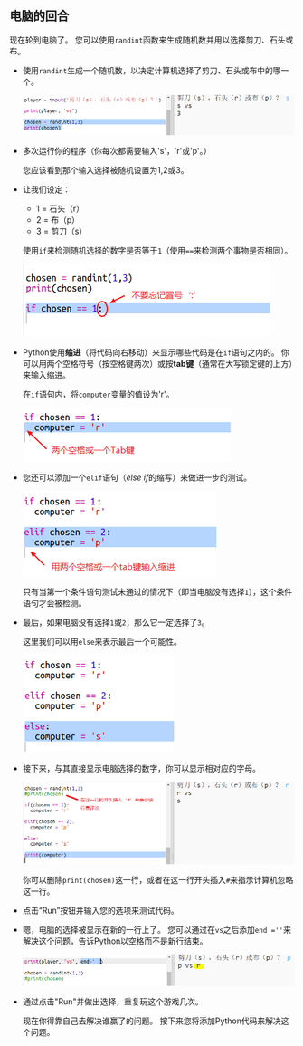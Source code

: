 ## 电脑的回合

现在轮到电脑了。 您可以使用`randint`函数来生成随机数并用以选择剪刀、石头或布。

+ 使用`randint`生成一个随机数，以决定计算机选择了剪刀、石头或布中的哪一个。
    
    ![截图](images/rps-randint.png)

+ 多次运行你的程序（你每次都需要输入's'，'r'或'p'。）
    
    您应该看到那个输入选择被随机设置为1,2或3。

+ 让我们设定：
    
    + 1 = 石头（r）
    + 2 = 布（p）
    + 3 = 剪刀（s）
    
    使用`if`来检测随机选择的数字是否等于`1`（使用`==`来检测两个事物是否相同）。
    
    ![截图](images/rps-if-1.png)

+ Python使用**缩进**（将代码向右移动）来显示哪些代码是在`if`语句之内的。 你可以用两个空格符号（按空格键两次）或按**tab键**（通常在大写锁定键的上方）来输入缩进。
    
    在`if`语句内，将`computer`变量的值设为'r'。
    
    ![截图](images/rps-indent.png)

+ 您还可以添加一个`elif`语句（*else if*的缩写）来做进一步的测试。
    
    ![截图](images/rps-elif-2.png)
    
    只有当第一个条件语句测试未通过的情况下（即当电脑没有选择`1`），这个条件语句才会被检测。

+ 最后，如果电脑没有选择`1`或`2`，那么它一定选择了`3`。
    
    这里我们可以用`else`来表示最后一个可能性。
    
    ![截图](images/rps-else-3.png)

+ 接下来，与其直接显示电脑选择的数字，你可以显示相对应的字母。
    
    ![截图](images/rps-print-computer.png)
    
    你可以删除`print(chosen)`这一行，或者在这一行开头插入`#`来指示计算机忽略这一行。

+ 点击“Run”按钮并输入您的选项来测试代码。

+ 嗯，电脑的选择被显示在新的一行上了。 您可以通过在`vs`之后添加`end =''`来解决这个问题，告诉Python以空格而不是新行结束。
    
    ![截图](images/rps-same-line.png)

+ 通过点击"Run"并做出选择，重复玩这个游戏几次。
    
    现在你得靠自己去解决谁赢了的问题。 按下来您将添加Python代码来解决这个问题。